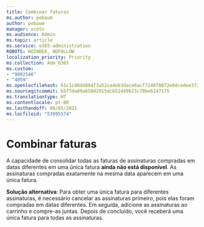 ```yaml
---
title: Combinar faturas
ms.author: pebaum
author: pebaum
manager: scotv
ms.audience: Admin
ms.topic: article
ms.service: o365-administration
ROBOTS: NOINDEX, NOFOLLOW
localization_priority: Priority
ms.collection: Adm_O365
ms.custom:
- "9002546"
- "4959"
ms.openlocfilehash: 61c1cd6dd884f3a52ca4eb3dace6acf7240f8072e0dcedee373097129dbfce57
ms.sourcegitcommit: b5f7da89a650d2915dc652449623c78be6247175
ms.translationtype: HT
ms.contentlocale: pt-BR
ms.lasthandoff: 08/05/2021
ms.locfileid: "53995574"
---
```

# <a name="combine-invoices"></a>Combinar faturas

A capacidade de consolidar todas as faturas de assinaturas compradas em datas diferentes em uma única fatura **ainda não está disponível**. As assinaturas compradas exatamente na mesma data aparecem em uma única fatura.

**Solução alternativa**: Para obter uma única fatura para diferentes assinaturas, é necessário cancelar as assinaturas primeiro, pois elas foram compradas em datas diferentes. Em seguida, adicione as assinaturas ao carrinho e compre-as juntas. Depois de concluído, você receberá uma única fatura para todas as assinaturas.
